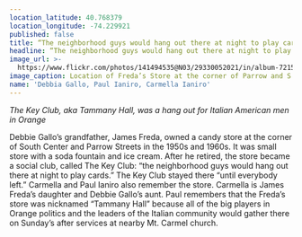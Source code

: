 ```yaml
---
location_latitude: 40.768379
location_longitude: -74.229921
published: false
title: “The neighborhood guys would hang out there at night to play cards”
headline: “The neighborhood guys would hang out there at night to play cards”
image_url: >-
  https://www.flickr.com/photos/141494535@N03/29330052021/in/album-72157673225101106/
image_caption: Location of Freda’s Store at the corner of Parrow and S. Center Street
name: 'Debbia Gallo, Paul Ianiro, Carmella Ianiro'
---
```

_The Key Club, aka Tammany Hall, was a hang out for Italian American men in Orange_

Debbie Gallo’s grandfather, James Freda, owned a candy store at the corner of South Center and Parrow Streets in the 1950s and 1960s. It was small store with a soda fountain and ice cream. After he retired, the store became a social club, called The Key Club: “the neighborhood guys would hang out there at night to play cards.” The Key Club stayed there “until everybody left.” Carmella and Paul Ianiro also remember the store. Carmella is James Freda’s daughter and Debbie Gallo’s aunt. Paul remembers that the Freda’s store was nicknamed “Tammany Hall” because all of the big players in Orange politics and the leaders of the Italian community would gather there on Sunday’s after services at nearby Mt. Carmel church.
